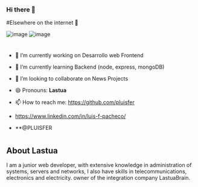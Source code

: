 ### Hi there 👋

<!--
**pluisfer/pluisfer** is a ✨ _special_ ✨ repository because its `README.md` (this file) appears on your GitHub profile.

Here are some ideas to get you started:

- :school: I’m currently working on Desarrollo web Frontend
- 🌱 I’m currently learning ...
- 👯 I’m looking to collaborate on ...
- 🤔 I’m looking for help with ...
- 💬 Ask me about ...
- 📫 How to reach me: ...
- 😄 Pronouns: ...
- ⚡ Fun fact: ...
-->

#Elsewhere on the internet 💬

![image](https://user-images.githubusercontent.com/64653951/110859099-edb29900-8288-11eb-8f0c-7dcbaa647eea.png)
![image](https://user-images.githubusercontent.com/64653951/110859332-44b86e00-8289-11eb-9343-87d50f74149c.png)


#
- 🔭 I’m currently working on Desarrollo web Frontend

- 🌱 I’m currently learning Backend (node, express, mongoDB)

- 👯 I’m looking to collaborate on News Projects

- 😄 Pronouns: **Lastua**

- 📫 How to reach me: https://github.com/pluisfer  
- https://www.linkedin.com/in/luis-f-pacheco/  
- **@PLUISFER

#
## About Lastua
I am a junior web developer, with extensive knowledge in administration of systems, servers and networks, I also have skills in telecommunications, electronics and electricity. owner of the integration company LastuaBrain.


